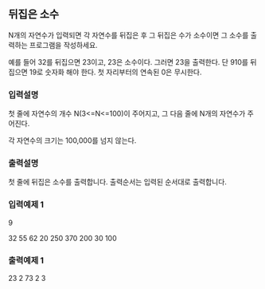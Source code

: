 ## 뒤집은 소수

N개의 자연수가 입력되면 각 자연수를 뒤집은 후 그 뒤집은 수가 소수이면 그 소수를 출력하는 프로그램을 작성하세요.


예를 들어 32를 뒤집으면 23이고, 23은 소수이다. 그러면 23을 출력한다.
단 910를 뒤집으면 19로 숫자화 해야 한다. 첫 자리부터의 연속된 0은 무시한다.

### 입력설명

첫 줄에 자연수의 개수 N(3<=N<=100)이 주어지고, 그 다음 줄에 N개의 자연수가 주어진다.

각 자연수의 크기는 100,000를 넘지 않는다.

### 출력설명

첫 줄에 뒤집은 소수를 출력합니다. 출력순서는 입력된 순서대로 출력합니다.

### 입력예제 1

9

32 55 62 20 250 370 200 30 100

### 출력예제 1

23 2 73 2 3
